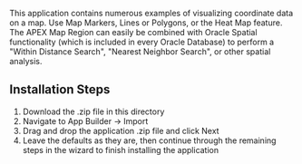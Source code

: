 This application contains numerous examples of visualizing coordinate data on a map. Use Map Markers, Lines or Polygons, or the Heat Map feature. The APEX Map Region can easily be combined with Oracle Spatial functionality (which is included in every Oracle Database) to perform a "Within Distance Search", "Nearest Neighbor Search", or other spatial analysis.

Installation Steps
------------------------------------
1. Download the .zip file in this directory
2. Navigate to App Builder -> Import
3. Drag and drop the application .zip file and click Next
4. Leave the defaults as they are, then continue through the remaining steps in the wizard to finish installing the application
